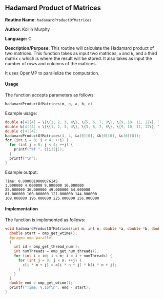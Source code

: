 
## Hadamard Product of Matrices

**Routine Name:** `hadamardProductOfMatrices`

**Author:** Kollin Murphy

**Language:** C

**Description/Purpose:** This routine will calculate the Hadamard product of two matrices. This function takes as input two matrices, `a` and `b`, and a third matrix `c` which is where the result will be stored. It also takes as input the number of rows and columns of the matrices.

It uses OpenMP to parallelize the computation.

#### Usage

The function accepts parameters as follows:

```c
hadamardProductOfMatrices(m, n, a, b, c)
```

Example usage:

```c
double a[4][4] = \{\{1, 2, 3, 4\}, \{5, 6, 7, 8\}, \{9, 10, 11, 12\}, \{13, 14, 15, 16\}\};
double b[4][4] = \{\{1, 2, 3, 4\}, \{5, 6, 7, 8\}, \{9, 10, 11, 12\}, \{13, 14, 15, 16\}\};
double c[4][4];
hadamardProductOfMatrices(4, 4, &a[0][0], &b[0][0], &c[0][0]);
for (int i = 0; i < 4; ++i) {
  for (int j = 0; j < 4; ++j) {
    printf("%f ", c[i][j]);
  }
  printf("\n");
}
```

Example output:

```
Time: 0.0000010000076145
1.000000 4.000000 9.000000 16.000000
25.000000 36.000000 49.000000 64.000000
81.000000 100.000000 121.000000 144.000000
169.000000 196.000000 225.000000 256.000000
```

#### Implementation

The function is implemented as follows:

```c
void hadamardProductOfMatrices(int m, int n, double *a, double *b, double *c) {
  double start = omp_get_wtime();
  #pragma omp parallel
  {
    int id = omp_get_thread_num();
    int numThreads = omp_get_num_threads();
    for (int i = id; i < m; i = i + numThreads) {
      for (int j = 0; j < n; ++j) {
        c[i * n + j] = a[i * n + j] * b[i * n + j];
      }
    }
  }
  double end = omp_get_wtime();
  printf("Time: %.16f\n", end - start);
}
```
